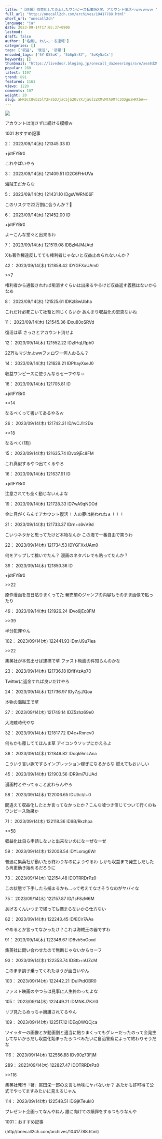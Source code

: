 ```yaml
---
title: "【悲報】収益化して炎上したワンピース転載系X民、アカウント復活へｗｗｗｗｗ "
full_url: "http://onecall2ch.com/archives/10417788.html"
short_url: "onecall2ch"
language: "ja"
date: 2023-09-14T17:05:37+0900
lastmod: 
draft: false
author: ['名無し わんこーる速報']
categories: []
tags: ['収益', '復活', '悲報']
encoded_tags: ['5Y-O55uK', '5b6p5rS7', '5oKy5aCx']
keywords: []
thumbnail: "https://livedoor.blogimg.jp/onecall_dazeee/imgs/a/e/aea8d295-s.jpg"
popular: 288
latest: 1197
trend: 891
featured: 1161
views: 1220
comments: 107
weight: 20
slug: aHR0cC8vb25lY2FsbDJjaC5jb20vYXJjaGl2ZXMvMTA0MTc3ODguaHRtbA==
---
```


![](https://livedoor.blogimg.jp/onecall_dazeee/imgs/a/e/aea8d295-s.jpg)

<div><p>アカウントは消さずに続ける模様ｗ</p> <p class='name2'> 1001 おすすめ記事</p> <p class='name2'>2： 2023/09/14(木) 121345.33 ID<p>+jdtFYBr0</p></p><p class='onecall'> これやばいやろ </p> <p class='name2'>3： 2023/09/14(木) 121409.51 ID2C6FHrUVa</p><p class='onecall'><p> 海賊王だからな </p></p> <p class='name2'>5： 2023/09/14(木) 121431.10 IDgsVWRN06F</p><p class='onecall'> このリスクで22万割に合うんか？🤭 </p> <p class='name2'>6： 2023/09/14(木) 121452.00 ID<p>+jdtFYBr0</p></p><p class='onecall'> よーこんな堂々と出来るわ </p> <p class='name2'>7： 2023/09/14(木) 121519.08 IDBzMJMJAtd</p><p class='onecall'> Xも著作権違反してても権利者じゃないと収益止められないんか？ </p> <p class='name2'>42： 2023/09/14(木) 121858.42 IDYGFXxUAm0</p><p class='onecall'> <p class='anchor'>>>7</p> 権利者から通報されれば垢消すぐらいは出来るやろけど収益返す義務はないからなあ </p> <p class='name2'>8： 2023/09/14(木) 121525.61 IDKzl8wUbha</p><p class='onecall'> これだけ必死こいて社畜と同じくらいか あんまり収益化の恩恵ないね </p> <p class='name2'>11： 2023/09/14(木) 121545.36 IDxu80oSRVd</p><p class='onecall'> 復活は草 さっさとアカウント消せよ </p> <p class='name2'>12： 2023/09/14(木) 121552.22 IDzIHqLRpb0</p><p class='onecall'> 22万もマジかよwwフォロワー何人おるん？ </p> <p class='name2'>14： 2023/09/14(木) 121629.21 IDPhayXseJ0</p><p class='onecall'> 収益ワンピースに使うんならセーフやな☺ </p> <p class='name2'>18： 2023/09/14(木) 121705.81 ID<p>+jdtFYBr0</p></p><p class='onecall'> <p class='anchor'>>>14</p> なるべくって書いてあるやろｗ </p> <p class='name2'>26： 2023/09/14(木) 121742.31 ID/wCJ1r2Da</p><p class='onecall'> <p class='anchor'>>>18</p> なるべく(1割) </p> <p class='name2'>15： 2023/09/14(木) 121635.74 IDvo9jEc8FM</p><p class='onecall'><p> これ真似するやつ出てくるやろ </p></p> <p class='name2'>16： 2023/09/14(木) 121637.91 ID<p>+jdtFYBr0</p></p><p class='onecall'> 注意されても全く動じないんよな </p> <p class='name2'>19： 2023/09/14(木) 121728.33 ID7wA9qNDOd</p><p class='onecall'> 金に目がくらんでアカウント復活！ 人の夢は終われねぇ！！！ </p> <p class='name2'>21： 2023/09/14(木) 121733.37 IDrn+s6vV9d</p><p class='onecall'> こいつネタかと思ってたけど本物なんか この海で一番自由で笑うわ </p> <p class='name2'>22： 2023/09/14(木) 121734.53 IDYGFXxUAm0</p><p class='onecall'> 何をアップして稼いでたん？ 漫画のネタバレでも貼ってたんか？ </p> <p class='name2'>39： 2023/09/14(木) 121850.36 ID<p>+jdtFYBr0</p></p><p class='onecall'> <p class='anchor'>>>22</p> 原作漫画を毎日貼りまくってた 発売前のジャンプの内容もそのまま画像で貼ったり </p> <p class='name2'>49： 2023/09/14(木) 121926.24 IDvo9jEc8FM</p><p class='onecall'> <p class='anchor'>>>39</p> 半分犯罪やん </p> <p class='name2'>102： 2023/09/14(木) 122441.93 IDm/J9u7Iea</p><p class='onecall'> <p class='anchor'>>>22</p> 集英社が本気出せば逮捕で草 ファスト映画の件知らんのかな </p> <p class='name2'>23： 2023/09/14(木) 121736.18 IDfifVzAp70</p><p class='onecall'> Twitterに返金すれば良いだけやろ </p> <p class='name2'>24： 2023/09/14(木) 121736.97 IDy7zjJ/Qoa</p><p class='onecall'> 本物の海賊王で草 </p> <p class='name2'>27： 2023/09/14(木) 121749.14 IDZ5zhz69e0</p><p class='onecall'><p> 大海賊時代やな </p></p> <p class='name2'>32： 2023/09/14(木) 121817.72 ID4c+Rnncv0</p><p class='onecall'> 何もかも覆しててほんま草 アイコンウソップにかえろよ </p> <p class='name2'>38： 2023/09/14(木) 121849.82 IDoqk9mLAna</p><p class='onecall'> こういう言い訳ですらインプレッション稼ぎになるからな 燃えてもおいしい </p> <p class='name2'>45： 2023/09/14(木) 121903.56 IDR9mi7UUAd</p><p class='onecall'> 漫画村とやってること変わらんやろ </p> <p class='name2'>58： 2023/09/14(木) 122006.65 IDUl/ct/i+0</p><p class='onecall'> 間違えて収益化したとか言ってなかったか？こんな嘘つき信じてついて行くのもワンピース効果か </p> <p class='name2'>71： 2023/09/14(木) 122118.36 ID9B/Rkzhpa</p><p class='onecall'> <p class='anchor'>>>58</p> 収益化は自ら申請しないと出来ないのになーぜなーぜ </p> <p class='name2'>59： 2023/09/14(木) 122008.54 IDYLorxg6Wr</p><p class='onecall'> 普通に集英社が動いたら終わりなのにようやるわ しかも収益まで発生しだしたら尚更動き始めるだろうに </p> <p class='name2'>73： 2023/09/14(木) 122154.48 IDOTRRDrPz0</p><p class='onecall'> この状態で下手したら捕まるかも…って考えてなさそうなのがヤバイな </p> <p class='name2'>75： 2023/09/14(木) 122157.87 ID/1sF8zM6M</p><p class='onecall'> あげるくんいつまで経っても捕まらないから仕方ない </p> <p class='name2'>82： 2023/09/14(木) 122243.45 ID/ECir7AAa</p><p class='onecall'> やめるとか言ってなかったけ？これは海賊王の器ですわ </p> <p class='name2'>91： 2023/09/14(木) 122348.67 ID8vb5nGoxd</p><p class='onecall'> 集英社に問い合わせたので無断じゃないからセーフ </p> <p class='name2'>93： 2023/09/14(木) 122353.74 ID8tb+nUZcM</p><p class='onecall'><p> このまま調子乗ってくれたほうが面白いやん </p></p> <p class='name2'>103： 2023/09/14(木) 122442.21 IDuIPtdOBR0</p><p class='onecall'> ファスト映画のやつらは見事に人生終わったよな </p> <p class='name2'>105： 2023/09/14(木) 122449.21 IDMNKJ7KzI0</p><p class='onecall'> リプ見たらめっちゃ擁護されてるやん </p> <p class='name2'>109： 2023/09/14(木) 122517.12 IDEqOWQCjca</p><p class='onecall'> ツイッターの画像とか動画割と適当に貼りまくってもグレーだったのって金発生してないからだし収益化始まったらつべみたいに自治警察によって終わりそうだな </p> <p class='name2'>116： 2023/09/14(木) 122556.88 IDv90z73FjM</p><p class='name2'>289： 2023/09/14(木) 122827.47 IDOTRRDrPz0</p><p class='onecall'> <p class='anchor'>>>116</p> 集英社発行「著」尾田栄一郎の文言も地味にヤバないか？ あたかも許可得て公式でやってますみたいに見えるじゃん </p> <p class='name2'>114： 2023/09/14(木) 122548.51 IDGjKTeukl0</p><p class='onecall'><p> プレゼント企画ってなんやねん 誰に向けての贖罪をするつもりなんや </p></p> <p class='name2'>1001：おすすめ記事</p> </div>

(http//onecall2ch.com/archives/10417788.html)

